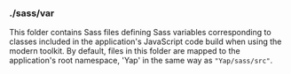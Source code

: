 ### ./sass/var

This folder contains Sass files defining Sass variables corresponding to classes
included in the application's JavaScript code build when using the modern toolkit.
By default, files in this folder are mapped to the application's root namespace,
'Yap' in the same way as `"Yap/sass/src"`.